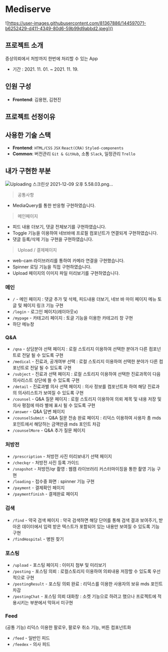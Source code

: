 # Mediserve
![https://user-images.githubusercontent.com/81367886/144597071-b6252429-d411-4349-80d6-59b99d9abbd2.jpeg]()

## 프로젝트 소개
증상의뢰에서 처방까지 한번에 처리할 수 있는 App
- 기간 : 2021. 11. 01. ~ 2021. 11. 19.

## 인원 구성
- **Frontend**: 김용현, 김현진

## 프로젝트 선정이유

## 사용한 기술 스택
- **Frontend**: `HTML/CSS` `JSX` `React(CRA)` `Styled-components`
- **Common**: 버전관리 `Git & GitHub`, 소통 `Slack`,  일정관리 `Trello`

## 내가 구현한 부분
![Uploading 스크린샷 2021-12-09 오후 5.58.03.png…]()
> 공통사항
- MediaQuery를 통한 반응형 구현하였습니다.

> 메인페이지
- 피드 내용 더보기,  댓글 전체보기를 구현하였습니다.
- Toggle 기능을 이용하여 네브바에 프로필 컴포넌트가 연결되게 구현하였습니다.
- 댓글 등록/삭제 기능 구현을 구현하였습니다.

> Upload / 결제페이지 
- web-cam 라이브러리를 통하여 카메라 연결을 구현했습니다.
- Spinner 로딩 기능을 직접 구현하였습니다.
- Upload 페이지의 이미지 파일 미리보기를 구현하였습니다.

### 메인
- `/` - 메인 페이지 : 댓글 추가 및 삭제, 피드내용 더보기, 네브 바 마이 페이지 메뉴 토글 및 페이지 링크 기능 구현
- `/login` - 로그인 페이지(레이아웃x)
- `/mypage` - 카테고리 페이지 : 토글 기능을 이용한 카테고리 창 구현
- 하단 메뉴창

### Q&A
- `/qna` - 상담분야 선택 페이지 : 로컬 스토리지 이용하여 선택한 분야가 다른 컴포넌트로 전달 될 수 있도록 구현
- `/medical` - 진료과, 공개여부 선택 : 로컬 스토리지 이용하여 선택한 분야가 다른 컴포넌트로 전달 될 수 있도록 구현
- `/subject` - 진료과 선택 페이지 : 로컬 스토리지 이용하여 선택한 진료과목이 다음 의사리스트 상단에 뜰 수 있도록 구현
- `/detail` - 진료과별 의사 선택 페이지 : 의사 정보를 컴포넌트화 하여 해당 진료과의 의사리스트가 보여질 수 있도록 구현
- `/counsel` - Q&A 질문 페이지 : 로컬 스토리지 이용하여 의뢰 제목 및 내용 저장 및 의사 평점에 따라 별에 표시 될 수 있도록 구현
- `/answer` - Q&A 답변 페이지
- `/counselSubmit` - Q&A 질문 전송 완료 페이지 : 리덕스 이용하여 사용자 총 mds 포인트에서 해당하는 금액만큼 mds 포인트 차감
- `/counselMore` - Q&A 추가 질문 페이지

### 처방전
- `/prescription` - 처방전 사진 미리보내기 선택 페이지 
- `/checkqr` - 처방전 사진 등록 가이드
- `/snapshot` - 처방전/qr 촬영 : 웹캠 라이브러리 커스터마이징을 통한 촬영 기능 구현
- `/loading` - 접수중 화면 : spinner 기능 구현
- `/payment` - 결제확인 페이지 
- `/paymentfinish` - 결제완료 페이지 

### 검색
- `/find` - 약국 검색 페이지 : 약국 검색하면 해당 단어를 통해 검색 결과 보여주기, 받아온 데이터에서 입력 받은 텍스트가 포함되어 있는 내용만 보여질 수 있도록 기능 구현
- `/findHospital` - 병원 찾기

### 포스팅
- `/upload` - 포스팅 페이지 : 이미지 첨부 및 미리보기
- `/posting` - 포스팅 의뢰 : 로컬스토리지 이용하여 의뢰내용 저장할 수 있도록 우선적으로 구현
- `/postingResult` - 포스팅 의뢰 완료 : 리덕스를 이용한 사용자의 보유 mds 포인트 차감
- `/postingChat` - 포스팅 의뢰 대화창 : 소켓 기능으로 하려고 했으나 프로젝트에 적용시키는 부분에서 막혀서 미구현

### Feed
(공통 기능) 리덕스 이용한 팔로우, 팔로우 취소 기능, 버튼 컴포넌트화
- `/feed` - 일반인 피드
- `/feedex` - 의사 피드
